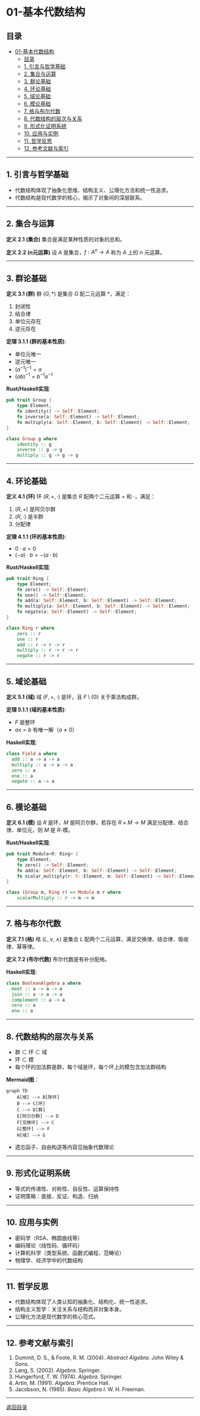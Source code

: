 # 01-基本代数结构

## 目录

- [01-基本代数结构](#01-基本代数结构)
  - [目录](#目录)
  - [1. 引言与哲学基础](#1-引言与哲学基础)
  - [2. 集合与运算](#2-集合与运算)
  - [3. 群论基础](#3-群论基础)
  - [4. 环论基础](#4-环论基础)
  - [5. 域论基础](#5-域论基础)
  - [6. 模论基础](#6-模论基础)
  - [7. 格与布尔代数](#7-格与布尔代数)
  - [8. 代数结构的层次与关系](#8-代数结构的层次与关系)
  - [9. 形式化证明系统](#9-形式化证明系统)
  - [10. 应用与实例](#10-应用与实例)
  - [11. 哲学反思](#11-哲学反思)
  - [12. 参考文献与索引](#12-参考文献与索引)

---

## 1. 引言与哲学基础

- 代数结构体现了抽象化思维、结构主义、公理化方法和统一性追求。
- 代数结构是现代数学的核心，揭示了对象间的深层联系。

---

## 2. 集合与运算

**定义 2.1 (集合)**
集合是满足某种性质的对象的总和。

**定义 2.2 (n元运算)**
设 $A$ 是集合，$f: A^n \to A$ 称为 $A$ 上的 $n$ 元运算。

---

## 3. 群论基础

**定义 3.1 (群)**
群 $(G, *)$ 是集合 $G$ 配二元运算 $*$，满足：

1. 封闭性
2. 结合律
3. 单位元存在
4. 逆元存在

**定理 3.1.1 (群的基本性质)**:

- 单位元唯一
- 逆元唯一
- $(a^{-1})^{-1} = a$
- $(ab)^{-1} = b^{-1}a^{-1}$

**Rust/Haskell实现**:

```rust
pub trait Group {
    type Element;
    fn identity() -> Self::Element;
    fn inverse(a: Self::Element) -> Self::Element;
    fn multiply(a: Self::Element, b: Self::Element) -> Self::Element;
}
```

```haskell
class Group g where
    identity :: g
    inverse :: g -> g
    multiply :: g -> g -> g
```

---

## 4. 环论基础

**定义 4.1 (环)**
环 $(R, +, \cdot)$ 是集合 $R$ 配两个二元运算 $+$ 和 $\cdot$，满足：

1. $(R, +)$ 是阿贝尔群
2. $(R, \cdot)$ 是半群
3. 分配律

**定理 4.1.1 (环的基本性质)**:

- $0 \cdot a = 0$
- $(-a) \cdot b = -(a \cdot b)$

**Rust/Haskell实现**:

```rust
pub trait Ring {
    type Element;
    fn zero() -> Self::Element;
    fn one() -> Self::Element;
    fn add(a: Self::Element, b: Self::Element) -> Self::Element;
    fn multiply(a: Self::Element, b: Self::Element) -> Self::Element;
    fn negate(a: Self::Element) -> Self::Element;
}
```

```haskell
class Ring r where
    zero :: r
    one :: r
    add :: r -> r -> r
    multiply :: r -> r -> r
    negate :: r -> r
```

---

## 5. 域论基础

**定义 5.1 (域)**
域 $(F, +, \cdot)$ 是环，且 $F \setminus \{0\}$ 关于乘法构成群。

**定理 5.1.1 (域的基本性质)**:

- $F$ 是整环
- $ax = b$ 有唯一解（$a \neq 0$）

**Haskell实现**:

```haskell
class Field a where
  add :: a -> a -> a
  multiply :: a -> a -> a
  zero :: a
  one :: a
  negate :: a -> a
```

---

## 6. 模论基础

**定义 6.1 (模)**
设 $R$ 是环，$M$ 是阿贝尔群，若存在 $R \times M \to M$ 满足分配律、结合律、单位元，则 $M$ 是 $R$-模。

**Rust/Haskell实现**:

```rust
pub trait Module<R: Ring> {
    type Element;
    fn zero() -> Self::Element;
    fn add(a: Self::Element, b: Self::Element) -> Self::Element;
    fn scalar_multiply(r: R::Element, m: Self::Element) -> Self::Element;
}
```

```haskell
class (Group m, Ring r) => Module m r where
    scalarMultiply :: r -> m -> m
```

---

## 7. 格与布尔代数

**定义 7.1 (格)**
格 $(L, \vee, \wedge)$ 是集合 $L$ 配两个二元运算，满足交换律、结合律、吸收律、幂等律。

**定义 7.2 (布尔代数)**
布尔代数是有补分配格。

**Haskell实现**:

```haskell
class BooleanAlgebra a where
  meet :: a -> a -> a
  join :: a -> a -> a
  complement :: a -> a
  zero :: a
  one :: a
```

---

## 8. 代数结构的层次与关系

- 群 ⊂ 环 ⊂ 域
- 环 ⊂ 模
- 每个环的加法群是群，每个域是环，每个环上的模包含加法群结构

**Mermaid图**：

```mermaid
graph TD
    A[域] --> B[除环]
    B --> C[环]
    C --> D[群]
    E[阿贝尔群] --> D
    F[交换环] --> C
    G[整环] --> F
    H[域] --> G
```

- 遗忘函子、自由构造等内容见抽象代数理论

---

## 9. 形式化证明系统

- 等式的传递性、对称性、自反性、运算保持性
- 证明策略：直接、反证、构造、归纳

---

## 10. 应用与实例

- 密码学（RSA、椭圆曲线等）
- 编码理论（线性码、循环码）
- 计算机科学（类型系统、函数式编程、范畴论）
- 物理学、经济学中的代数结构

---

## 11. 哲学反思

- 代数结构体现了人类认知的抽象化、结构化、统一性追求。
- 结构主义哲学：关注关系与结构而非对象本身。
- 公理化方法是现代数学的核心范式。

---

## 12. 参考文献与索引

1. Dummit, D. S., & Foote, R. M. (2004). *Abstract Algebra*. John Wiley & Sons.
2. Lang, S. (2002). *Algebra*. Springer.
3. Hungerford, T. W. (1974). *Algebra*. Springer.
4. Artin, M. (1991). *Algebra*. Prentice Hall.
5. Jacobson, N. (1985). *Basic Algebra I*. W. H. Freeman.

---

[返回目录](#目录)
